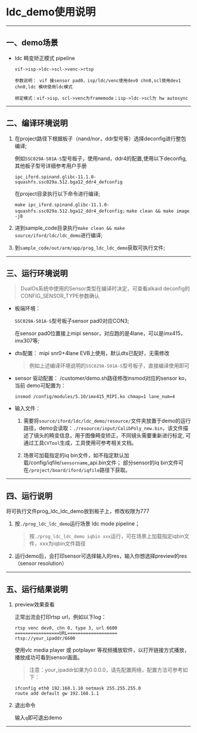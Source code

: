 ﻿# ldc_demo使用说明

---
## 一、demo场景
* ldc 畸变矫正模式 pipeline
    ```
    vif->isp->ldc->scl->venc->rtsp

    参数说明： vif 接sensor pad0，isp/ldc/venc使用dev0 chn0,scl使用dev1 chn0,ldc 模块使用ldc模式

    绑定模式：vif->isp、scl->venc为framemode；isp->ldc->scl为 hw autosync
    ```

---
## 二、编译环境说明
1. 在project路径下根据板子（nand/nor，ddr型号等）选择deconfig进行整包编译;

    例如`SSC029A-S01A-S`型号板子，使用nand，ddr4的配置,使用以下deconfig,其他板子型号详细参考用户手册

    `ipc_iford.spinand.glibc-11.1.0-squashfs.ssc029a.512.bga12_ddr4_defconfig`

    在project目录执行以下命令进行编译;

    `make ipc_iford.spinand.glibc-11.1.0-squashfs.ssc029a.512.bga12_ddr4_defconfig;`
    `make clean && make image -j8`

2. 进到sample_code目录执行`make clean && make source/iford/ldc/ldc_demo`进行编译;

3. 到`sample_code/out/arm/app/prog_ldc_ldc_demo`获取可执行文件;

---
## 三、运行环境说明
> DualOs系统中使用的Sensor类型在编译时决定，可查看alkaid deconfig的CONFIG_SENSOR_TYPE参数确认

* 板端环境：

    `SSC029A-S01A-S`型号板子sensor pad0对应CON3;

    在sensor pad0位置接上mipi sensor，对应跑的是4lane，可以是imx415，imx307等;

* dts配置：
    mipi snr0+4lane EVB上使用，默认dts已配好，无需修改

    > 例如上述编译环境说明的`SSC029A-S01A-S`型号板子，直接编译使用即可

* sensor 驱动配置：
    /customer/demo.sh路径修改insmod对应的sensor ko，当前 demo可配置为：

    ```
    insmod /config/modules/5.10/imx415_MIPI.ko chmap=1 lane_num=4
    ```


* 输入文件：

    1. 需要将`source/iford/ldc/ldc_demo/resource/`文件夹放置于demo的运行路径，demo会读取：```./resource/input/CalibPoly_new.bin```，该文件描述了镜头的畸变信息，用于图像畸变矫正，不同镜头需要重新进行标定, 可通过工具`CVTool`生成，工具使用可参考相关文档。

    2. 场景可加载指定的iq bin文件，如不指定默认加载/config/iqfile/`sensorname`_api.bin文件；
部分sensor的iq bin文件可在`/project/board/iford/iqfile`路径下获取。


---
## 四、运行说明
将可执行文件prog_ldc_ldc_demo放到板子上，修改权限为777
1. 按`./prog_ldc_ldc_demo`运行场景 ldc mode pipeline；

   > 按`./prog_ldc_ldc_demo iqbin xxx`运行，可在场景上加载指定iqbin文件，xxx为iqbin文件路径
2. 运行demo后，会打印sensor可选择输入的res，输入你想选择preview的res（sensor resolution）


---
## 五、运行结果说明
1. preview效果查看

     正常出流会打印rtsp url，例如以下log：

   ```
   rtsp venc dev0, chn 0, type 3, url 6600
   =================URL===================
   rtsp://your_ipaddr/6600
   ```

    使用vlc media player 或 potplayer 等视频播放软件，以打开链接方式播放，播放成功可看到sensor画面。

   > 注意：your_ipaddr如果为0.0.0.0，请先配置网络，配置方法可参考如下：

   ```
   ifconfig eth0 192.168.1.10 netmask 255.255.255.0
   route add default gw 192.168.1.1
   ```

2. 退出命令

   输入`q`即可退出demo

---
